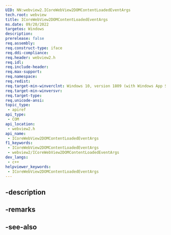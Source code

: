 ```yaml
---
UID: NN:webview2.ICoreWebView2DOMContentLoadedEventArgs
tech.root: webview
title: ICoreWebView2DOMContentLoadedEventArgs
ms.date: 09/20/2022
targetos: Windows
description: 
prerelease: false
req.assembly: 
req.construct-type: iface
req.ddi-compliance: 
req.header: webview2.h
req.idl: 
req.include-header: 
req.max-support: 
req.namespace: 
req.redist: 
req.target-min-winverclnt: Windows 10, version 1809 (with Windows App SDK 1.1 or later)
req.target-min-winversvr: 
req.target-type: 
req.unicode-ansi: 
topic_type:
 - apiref
api_type:
 - COM
api_location:
 - webview2.h
api_name:
 - ICoreWebView2DOMContentLoadedEventArgs
f1_keywords:
 - ICoreWebView2DOMContentLoadedEventArgs
 - webview2/ICoreWebView2DOMContentLoadedEventArgs
dev_langs:
 - c++
helpviewer_keywords:
 - ICoreWebView2DOMContentLoadedEventArgs
---
```


## -description

## -remarks

## -see-also

